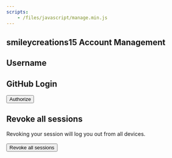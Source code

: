 ```yaml
---
scripts:
    - /files/javascript/manage.min.js
---
```

## smileycreations15 Account Management
<h2>Username</h2>
<p id="username-state"></p>
<h2>GitHub Login</h2>
<button onclick="authorize()">Authorize</button>
<p id="load"></p>
<div id="a">
<h2>Revoke all sessions</h2>
Revoking your session will log you out from all devices.<br><br>
<button onclick="revoke()" id="revoke">Revoke all sessions</button>
</div>
